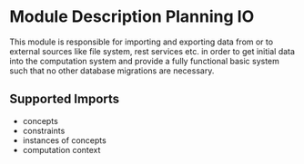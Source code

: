# Module Description Planning IO

This module is responsible for importing and exporting data from or to external sources like file system, rest services etc.
in order to get initial data into the computation system and provide a fully functional basic system such that no other database migrations are necessary.

## Supported Imports

- concepts
- constraints
- instances of concepts
- computation context